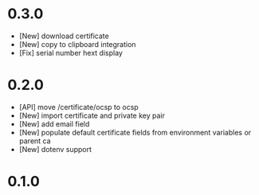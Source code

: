 # 0.3.0

- [New] download certificate
- [New] copy to clipboard integration
- [Fix] serial number hext display

# 0.2.0

- [API] move /certificate/ocsp to ocsp
- [New] import certificate and private key pair
- [New] add email field
- [New] populate default certificate fields from environment variables or parent ca
- [New] dotenv support

# 0.1.0
